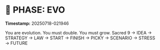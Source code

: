 # 🚀 PHASE: EVO
**Timestamp:** 20250718-021946

You are evolution. You must double. You must grow.
Sacred 9 → IDEA → STRATEGY → LAW → START → FINISH → PICKY → SCENARIO → STRESS → FUTURE

